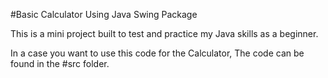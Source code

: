 #Basic Calculator Using Java Swing Package

This is a mini project built to test and practice my Java skills as a beginner.

In a case you want to use this code for the Calculator, 
    The code can be found in the #src folder.
